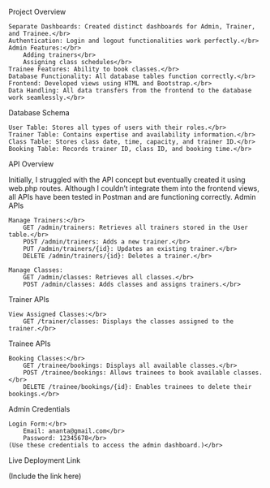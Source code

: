 Project Overview

    Separate Dashboards: Created distinct dashboards for Admin, Trainer, and Trainee.</br>
    Authentication: Login and logout functionalities work perfectly.</br>
    Admin Features:</br>
        Adding trainers</br>
        Assigning class schedules</br>
    Trainee Features: Ability to book classes.</br>
    Database Functionality: All database tables function correctly.</br>
    Frontend: Developed views using HTML and Bootstrap.</br>
    Data Handling: All data transfers from the frontend to the database work seamlessly.</br>

Database Schema

    User Table: Stores all types of users with their roles.</br>
    Trainer Table: Contains expertise and availability information.</br>
    Class Table: Stores class date, time, capacity, and trainer ID.</br>
    Booking Table: Records trainer ID, class ID, and booking time.</br>

API Overview

Initially, I struggled with the API concept but eventually created it using web.php routes. Although I couldn’t integrate them into the frontend views, all APIs have been tested in Postman and are functioning correctly.
Admin APIs

    Manage Trainers:</br>
        GET /admin/trainers: Retrieves all trainers stored in the User table.</br>
        POST /admin/trainers: Adds a new trainer.</br>
        PUT /admin/trainers/{id}: Updates an existing trainer.</br>
        DELETE /admin/trainers/{id}: Deletes a trainer.</br>

    Manage Classes:
        GET /admin/classes: Retrieves all classes.</br>
        POST /admin/classes: Adds classes and assigns trainers.</br>

Trainer APIs</br>

    View Assigned Classes:</br>
        GET /trainer/classes: Displays the classes assigned to the trainer.</br>

Trainee APIs</br>

    Booking Classes:</br>
        GET /trainee/bookings: Displays all available classes.</br>
        POST /trainee/bookings: Allows trainees to book available classes.</br>
        DELETE /trainee/bookings/{id}: Enables trainees to delete their bookings.</br>

Admin Credentials</br>

    Login Form:</br>
        Email: ananta@gmail.com</br>
        Password: 12345678</br>
    (Use these credentials to access the admin dashboard.)</br>

Live Deployment Link

(Include the link here)
